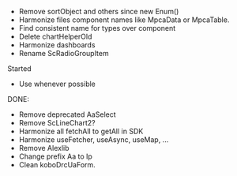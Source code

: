 - Remove sortObject and others since new Enum()
- Harmonize files component names like MpcaData or MpcaTable.
- Find consistent name for types over component
- Delete chartHelperOld
- Harmonize dashboards
- Rename ScRadioGroupItem

Started

- Use <TableInput/> whenever possible

DONE:

- Remove deprecated AaSelect
- Remove ScLineChart2?
- Harmonize all fetchAll to getAll in SDK
- Harmonize useFetcher, useAsync, useMap, ...
- Remove Alexlib
- Change prefix Aa to Ip
- Clean koboDrcUaForm. 
